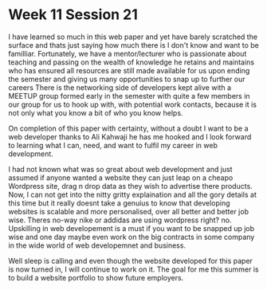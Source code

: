# Week 11 Session 21

I have learned so much in this web paper and yet have barely scratched the surface and thats just saying how much there is I don't know and want to be familliar. Fortunately, we have a mentor/lecturer who is passionate about teaching and passing on the wealth of knowledge he retains and maintains who has ensured all resources are still made available for us upon ending the semester and giving us many opportunities to snap up to further our careers There is the networking side of developers kept alive with a MEETUP group formed early in the semester with quite a few members in our group for us to hook up with, with potential work contacts, because it is not only what you know a bit of who you know helps. 

On completion of this paper with certainty, without a doubt I want to be a web developer thanks to Ali Kahwaji he has me hooked and I look forward to learning what I can, need, and want to fulfil my career in web development. 

I had not known what was so great about web development and just assumed if anyone wanted a website they can just leap on a cheapo Wordpress site, drag n drop data as they wish to advertise there products. Now, I can not get into the nitty gritty explaination and all the gory details at this time but it really doesnt take a genuius to know that developing websites is scalable and more personalised, over all better and better job wise. Theres no-way nike or addidas are using wordpress right? no. Upskilling in web developement is a must if you want to be snapped up job wise and one day maybe even work on the big contracts in some company in the wide world of web developemnet and business.

Well sleep is calling and even though the website developed for this paper is now turned in, I will continue to work on it. The goal for me this summer is to build a website portfolio to show future employers.
